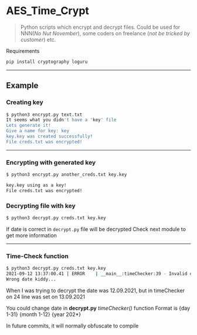 # AES_Time_Crypt

>Python scripts which encrypt and decrypt files.
Could be used for NNN(*No Nut November*), some coders on freelance (*not be tricked by customer*) etc.

Requirements

```bash
pip install cryptography loguru
```

***

## Example

### Creating key

```bash
$ python3 encrypt.py text.txt
It seems what you didn't have a 'key' file
Lets generate it!
Give a name for key: key
key.key was created successfully!
File creds.txt was encrypted!
```

***

### Encrypting with generated key

```bash
$ python3 encrypt.py another_creds.txt key.key

key.key using as a key!
File creds.txt was encrypted!
```

### Decrypting file with key

```bash
$ python3 decrypt.py creds.txt key.key
```

If date is correct in ```decrypt.py``` file will be decrypted
Check next module to get more information

***

### Time-Check function

```bash
$ python3 decrypt.py creds.txt key.key
2021-09-12 13:37:00.41 | ERROR    | __main__:timeChecker:39 - Invalid date!
Wrong date kiddy...
```
When I was trying to decrypt the date was 12.09.2021, but in timeChecker on 24 line was set on 13.09.2021

You could change date in **decrypt.py** *timeChecker()* function
Format is {day 1-31} {month 1-12} {year 202*}

In future commits, it will normally obfuscate to compile
